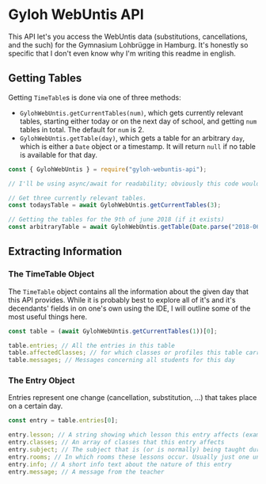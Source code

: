 # Gyloh WebUntis API

This API let's you access the WebUntis data (substitutions, cancellations, and the such) for the Gymnasium Lohbrügge in Hamburg.
It's honestly so specific that I don't even know why I'm writing this readme in english.


## Getting Tables

Getting `TimeTable`s is done via one of three methods:
- `GylohWebUntis.getCurrentTables(num)`, which gets currently relevant tables, starting either today or on the next day of school, and getting `num` tables in total. The default for `num` is 2.
- `GylohWebUntis.getTable(day)`, which gets a table for an arbitrary `day`, which is either a `Date` object or a timestamp. It will return `null` if no table is available for that day.

```js
const { GylohWebUntis } = require("gyloh-webuntis-api");

// I'll be using async/await for readability; obviously this code would need to be inside an asynchronous function

// Get three currently relevant tables.
const todaysTable = await GylohWebUntis.getCurrentTables(3);

// Getting the tables for the 9th of june 2018 (if it exists)
const arbitraryTable = await GylohWebUntis.getTable(Date.parse("2018-06-09"));
```

## Extracting Information

### The TimeTable Object

The `TimeTable` object contains all the information about the given day that this API provides. While it is probably best to explore all of it's and it's decendants' fields in on one's own using the IDE, I will outline some of the most useful things here.

```js
const table = (await GylohWebUntis.getCurrentTables(1))[0];

table.entries; // All the entries in this table
table.affectedClasses; // for which classes or profiles this table carries entries
table.messages; // Messages concerning all students for this day
```

### The Entry Object

Entries represent one change (cancellation, substitution, ...) that takes place on a certain day.

```js
const entry = table.entries[0];

entry.lesson; // A string showing which lesson this entry affects (example: "2 - 3")
entry.classes; // An array of classes that this entry affects
entry.subject; // The subject that is (or is normally) being taught during these lessons
entry.rooms; // In which rooms these lessons occur. Usually just one unless the class or course is split up
entry.info; // A short info text about the nature of this entry
entry.message; // A message from the teacher
```